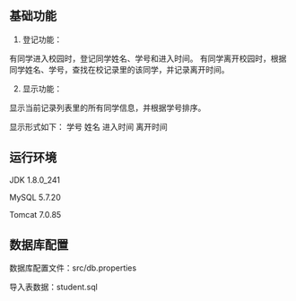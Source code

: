 ## 基础功能
1. 登记功能：

  有同学进入校园时，登记同学姓名、学号和进入时间。
  有同学离开校园时，根据同学姓名、学号，查找在校记录里的该同学，并记录离开时间。

2. 显示功能：

  显示当前记录列表里的所有同学信息，并根据学号排序。

  显示形式如下：
  学号  姓名   进入时间   离开时间
  
 ## 运行环境
 JDK 1.8.0_241
 
 MySQL 5.7.20
 
 Tomcat 7.0.85
 
 ## 数据库配置
 数据库配置文件：src/db.properties
 
 导入表数据：student.sql
 
